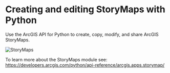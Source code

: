 # Creating and editing StoryMaps with Python

Use the ArcGIS API for Python to create, copy, modify, and share ArcGIS StoryMaps. 

![StoryMaps](../images/20220617_StoryMaps.gif)<br/>

To learn more about the StoryMaps module see: https://developers.arcgis.com/python/api-reference/arcgis.apps.storymap/ 
